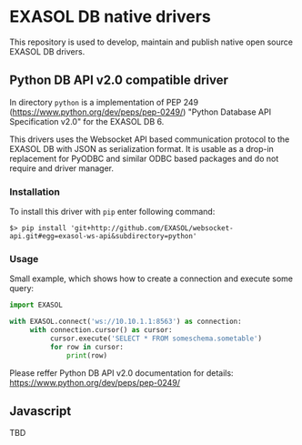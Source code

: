 # EXASOL DB native drivers

This repository is used to develop, maintain and publish native open
source EXASOL DB drivers.

## Python DB API v2.0 compatible driver

In directory `python` is a implementation of PEP 249
(https://www.python.org/dev/peps/pep-0249/) "Python Database API
Specification v2.0" for the EXASOL DB 6.

This drivers uses the Websocket API based communication protocol to
the EXASOL DB with JSON as serialization format. It is usable as a
drop-in replacement for PyODBC and similar ODBC based packages and do
not require and driver manager.

### Installation

To install this driver with `pip` enter following command:
```shell
$> pip install 'git+http://github.com/EXASOL/websocket-api.git#egg=exasol-ws-api&subdirectory=python'
```

### Usage

Small example, which shows how to create a connection and execute some query:
```python
import EXASOL

with EXASOL.connect('ws://10.10.1.1:8563') as connection:
     with connection.cursor() as cursor:
          cursor.execute('SELECT * FROM someschema.sometable')
          for row in cursor:
              print(row)
```


Please reffer Python DB API v2.0 documentation for details:
https://www.python.org/dev/peps/pep-0249/

## Javascript

TBD